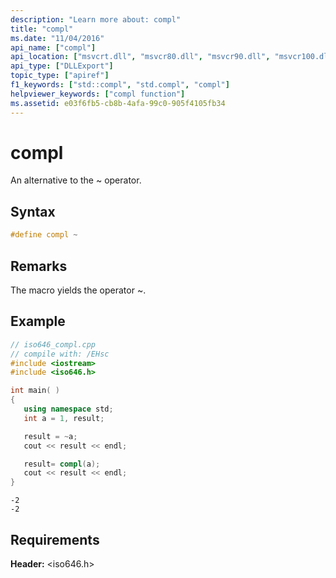 ```yaml
---
description: "Learn more about: compl"
title: "compl"
ms.date: "11/04/2016"
api_name: ["compl"]
api_location: ["msvcrt.dll", "msvcr80.dll", "msvcr90.dll", "msvcr100.dll", "msvcr100_clr0400.dll", "msvcr110.dll", "msvcr110_clr0400.dll", "msvcr120.dll", "msvcr120_clr0400.dll", "ucrtbase.dll"]
api_type: ["DLLExport"]
topic_type: ["apiref"]
f1_keywords: ["std::compl", "std.compl", "compl"]
helpviewer_keywords: ["compl function"]
ms.assetid: e03f6fb5-cb8b-4afa-99c0-905f4105fb34
---
```

# compl

An alternative to the ~ operator.

## Syntax

```C
#define compl ~
```

## Remarks

The macro yields the operator ~.

## Example

```cpp
// iso646_compl.cpp
// compile with: /EHsc
#include <iostream>
#include <iso646.h>

int main( )
{
   using namespace std;
   int a = 1, result;

   result = ~a;
   cout << result << endl;

   result= compl(a);
   cout << result << endl;
}
```

```Output
-2
-2
```

## Requirements

**Header:** \<iso646.h>
